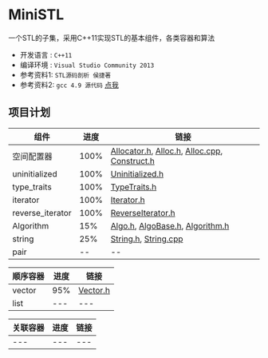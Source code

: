 # MiniSTL
  一个STL的子集，采用C++11实现STL的基本组件，各类容器和算法
* 开发语言 :  `C++11`
* 编译环境 :  `Visual Studio Community 2013`
* 参考资料1:  `STL源码剖析 侯捷著`
* 参考资料2:  `gcc 4.9 源代码` [点我](https://github.com/gcc-mirror/gcc/tree/master/libstdc%2B%2B-v3/include)

## 项目计划

|组件|进度|链接|
|---|---|---|
|空间配置器|100%|[Allocator.h](MiniSTL/Allocator.h), [Alloc.h](MiniSTL/Alloc.h), [Alloc.cpp](MiniSTL/Alloc.cpp), [Construct.h](MiniSTL/Construct.h)|
|uninitialized|100%|[Uninitialized.h](MiniSTL/Uninitialized.h)|
|type_traits|100%|[TypeTraits.h](MiniSTL/TypeTraits.h)|
|iterator|100%|[Iterator.h](MiniSTL/Iterator.h)|
|reverse_iterator|100%|[ReverseIterator.h](MiniSTL/ReverseIterator.h)|
|Algorithm|15%|[Algo.h](MiniSTL/Algo.h), [AlgoBase.h](MiniSTL/AlgoBase.h), [Algorithm.h](MiniSTL/Algorithm.h)|
|string|25%|[String.h](MiniSTL/String.h), [String.cpp](MiniSTL/String.cpp)|
|pair|--|--|

|顺序容器|进度|链接|
|---|---|---|
|vector|95%|[Vector.h](MiniSTL/Vector.h)|
|list|---|---|

|关联容器|进度|链接|
|---|---|---|
|---|---|---|

